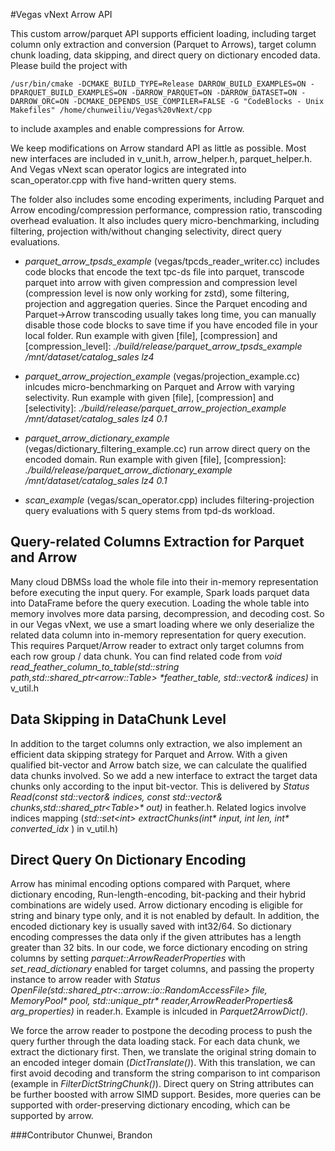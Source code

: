 #Vegas vNext Arrow API

This custom arrow/parquet API supports efficient loading, including target column only extraction and conversion (Parquet to Arrows), target column chunk loading, data skipping, and direct query on dictionary encoded data.
Please build the project with
    
    /usr/bin/cmake -DCMAKE_BUILD_TYPE=Release DARROW_BUILD_EXAMPLES=ON -DPARQUET_BUILD_EXAMPLES=ON -DARROW_PARQUET=ON -DARROW_DATASET=ON -DARROW_ORC=ON -DCMAKE_DEPENDS_USE_COMPILER=FALSE -G "CodeBlocks - Unix Makefiles" /home/chunweiliu/Vegas%20vNext/cpp
to include axamples and enable compressions for Arrow.


We keep modifications on Arrow standard API as little as possible. Most new interfaces are included in v_unit.h, arrow_helper.h, parquet_helper.h.
And Vegas vNext scan operator logics are integrated into scan_operator.cpp with five hand-written query stems.

The folder also includes some encoding experiments, including Parquet and Arrow encoding/compression performance, compression ratio, transcoding overhead evaluation.
It also includes query micro-benchmarking, including filtering, projection with/without changing selectivity, direct query evaluations.

* _parquet_arrow_tpsds_example_ (vegas/tpcds_reader_writer.cc) includes code blocks that encode the text tpc-ds file into parquet,
transcode parquet into arrow with given compression and compression level (compression level is now only working for zstd), some filtering, projection and aggregation queries. 
Since the Parquet encoding and Parquet->Arrow transcoding usually takes long time, you can manually disable those code blocks to save time if you have encoded file in your local folder.
Run example with given [file], [compression] and [compression_level]: _./build/release/parquet_arrow_tpsds_example /mnt/dataset/catalog_sales lz4_

* _parquet_arrow_projection_example_ (vegas/projection_example.cc) inlcudes micro-benchmarking on Parquet and Arrow with varying selectivity.
Run example with given [file], [compression] and [selectivity]: _./build/release/parquet_arrow_projection_example /mnt/dataset/catalog_sales lz4 0.1_

* _parquet_arrow_dictionary_example_ (vegas/dictionary_filtering_example.cc) run arrow direct query on the encoded domain.
  Run example with given [file], [compression]: _./build/release/parquet_arrow_dictionary_example /mnt/dataset/catalog_sales lz4 0.1_

* _scan_example_ (vegas/scan_operator.cpp) includes filtering-projection query evaluations with 5 query stems from tpd-ds workload.


## Query-related Columns Extraction for Parquet and Arrow
Many cloud DBMSs load the whole file into their in-memory representation before executing the input query. For example, Spark loads parquet data into DataFrame before the query execution.
Loading the whole table into memory involves more data parsing, decompression, and decoding cost.
So in our Vegas vNext, we use a smart loading where we only deserialize the related data column into in-memory representation for query execution.
This requires Parquet/Arrow reader to extract only target columns from each row group / data chunk. You can find related code from _void read_feather_column_to_table(std::string path,std::shared_ptr\<arrow::Table\> *feather_table, std::vector<int>& indices)_ in v_util.h
## Data Skipping in DataChunk Level
In addition to the target columns only extraction, we also implement an efficient data skipping strategy for Parquet and Arrow.
With a given qualified bit-vector and Arrow batch size, we can calculate the qualified data chunks involved.
So we add a new interface to extract the target data chunks only according to the input bit-vector. This is delivered by
_Status Read(const std::vector<int>& indices, const std::vector<int>& chunks,std::shared_ptr\<Table\>* out)_ in feather.h.
Related logics involve indices mapping (_std::set\<int\> extractChunks(int* input, int len, int* converted_idx_ ) in v_util.h)

## Direct Query On Dictionary Encoding
Arrow has minimal encoding options compared with Parquet, where dictionary encoding, Run-length-encoding, bit-packing and their hybrid combinations are widely used.
Arrow dictionary encoding is eligible for string and binary type only, and it is not enabled by default. In addition, the encoded dictionary key is usually saved with int32/64.
So dictionary encoding compresses the data only if the given attributes has a length greater than 32 bits. In our code,
we force dictionary encoding on string columns by setting _parquet::ArrowReaderProperties_ with _set_read_dictionary_ enabled for target columns,
and passing the property instance to arrow reader with _Status OpenFile(std::shared_ptr<::arrow::io::RandomAccessFile> file, MemoryPool* pool,
std::unique_ptr<FileReader>* reader,ArrowReaderProperties& arg_properties)_ in reader.h. Example is inlcuded in _Parquet2ArrowDict()_.


We force the arrow reader to postpone the decoding process to push the query further through the data loading stack.
For each data chunk, we extract the dictionary first. Then, we translate the original string domain to an encoded integer domain (_DictTranslate()_).
With this translation, we can first avoid decoding and transform the string comparison to int comparison (example in _FilterDictStringChunk()_). Direct query on String attributes can be further boosted with arrow SIMD support.
Besides, more queries can be supported with order-preserving dictionary encoding, which can be supported by arrow.

###Contributor
Chunwei, Brandon
